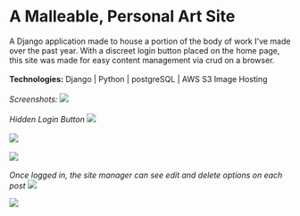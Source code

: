 # A Malleable, Personal Art Site
A Django application made to house a portion of the body of work I've made over the past year. With a discreet login button placed on the home page, this site was made for easy content management via crud on a browser.
<br></br>
<strong>Technologies:</strong> Django | Python | postgreSQL | AWS S3 Image Hosting
<br></br>
<em>Screenshots:</em>
![](https://i.postimg.cc/N0tv59M3/Screen-Shot-2020-06-22-at-12-19-40-AM.png)
<br></br>
<em>Hidden Login Button</em>
![](https://i.postimg.cc/RV1VP57j/Screen-Shot-2020-07-04-at-4-28-30-AM.png)
<br></br>
![](https://i.postimg.cc/c45QxwDJ/Screen-Shot-2020-06-22-at-12-20-11-AM.png)
<br></br>
![](https://i.postimg.cc/Px4wBwpT/Screen-Shot-2020-06-22-at-12-20-37-AM.png)
<br></br>
<em>Once logged in, the site manager can see edit and delete options on each post</em>
![](https://i.postimg.cc/3JWvcWKQ/Screen-Shot-2020-06-22-at-12-21-25-AM.png)
<br>

![](https://media0.giphy.com/media/h7GKNMUeiHXmAdKUa6/giphy.gif)
